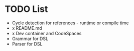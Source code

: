 # TODO List

* Cycle detection for references - runtime or compile time
* x README.md
* x Dev container and CodeSpaces
* Grammar for DSL
* Parser for DSL
